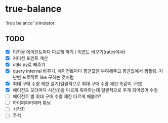 # true-balance
'true balance' simulator.

## TODO
- [x] 이자율 에이전트마다 다르게 하기 / 이름도 바꾸기(rates에서)
- [x] 커미션 포인트 계산
- [x] utils.py로 빼주기
- [x] query interval 바꾸기. 에이전트마다 평균값만 부여해주고 평균값에서 샘플링. 지난번 프로젝트 like 구하는 것처럼
- [x] 최대 구매 수량 제한 걸기(일괄적으로 최대 구매 수량 제한 똑같이 구현)
- [x] 에이전트 오더마다 시간(t)을 다르게 줘야하는데 일괄적으로 주게 되어있어 수정
- [ ] 에이전트 별 최대 구매 수량 제한 다르게 해볼까?
- [ ] 하이퍼파라미터 튜닝
- [ ] 시각화
- [ ] 주석
